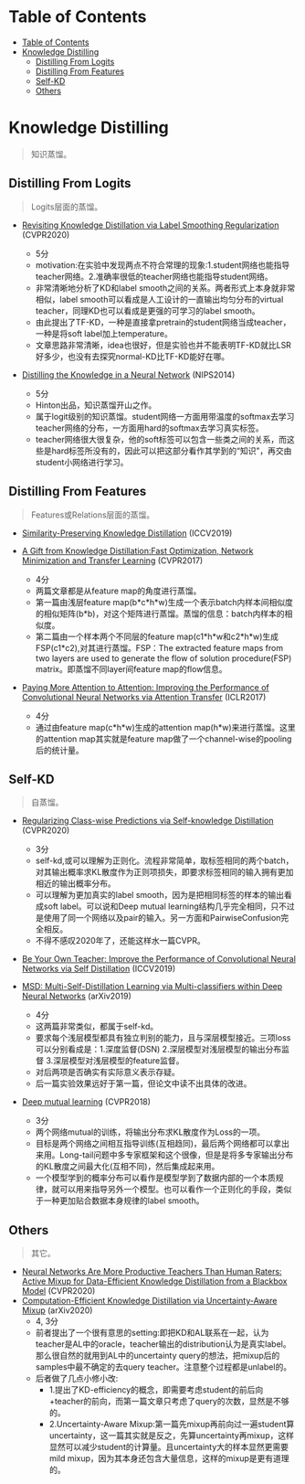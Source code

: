 # Table of Contents

- [Table of Contents](#table-of-contents)
- [Knowledge Distilling](#knowledge-distilling)
  - [Distilling From Logits](#distilling-from-logits)
  - [Distilling From Features](#distilling-from-features)
  - [Self-KD](#self-kd)
  - [Others](#others)

# Knowledge Distilling

> 知识蒸馏。

## Distilling From Logits

> Logits层面的蒸馏。

- [Revisiting Knowledge Distillation via Label Smoothing Regularization](https://arxiv.org/abs/1909.11723) (CVPR2020)
    - 5分
    - motivation:在实验中发现两点不符合常理的现象:1.student网络也能指导teacher网络。2.准确率很低的teacher网络也能指导student网络。
    - 非常清晰地分析了KD和label smooth之间的关系。两者形式上本身就非常相似，label smooth可以看成是人工设计的一直输出均匀分布的virtual teacher，同理KD也可以看成是更强的可学习的label smooth。
    - 由此提出了TF-KD，一种是直接拿pretrain的student网络当成teacher，一种是将soft label加上temperature。
    - 文章思路非常清晰，idea也很好，但是实验也并不能表明TF-KD就比LSR好多少，也没有去探究normal-KD比TF-KD能好在哪。

- [Distilling the Knowledge in a Neural Network](https://arxiv.org/abs/1503.02531) (NIPS2014)
    - 5分
    - Hinton出品，知识蒸馏开山之作。
    - 属于logit级别的知识蒸馏。student网络一方面用带温度的softmax去学习teacher网络的分布，一方面用hard的softmax去学习真实标签。
    - teacher网络很大很复杂，他的soft标签可以包含一些类之间的关系，而这些是hard标签所没有的，因此可以把这部分看作其学到的“知识”，再交由student小网络进行学习。

## Distilling From Features

> Features或Relations层面的蒸馏。

- [Similarity-Preserving Knowledge Distillation](https://arxiv.org/abs/1907.09682) (ICCV2019)
- [A Gift from Knowledge Distillation:Fast Optimization, Network Minimization and Transfer Learning](https://openaccess.thecvf.com/content_cvpr_2017/papers/Yim_A_Gift_From_CVPR_2017_paper.pdf) (CVPR2017)
    - 4分
    - 两篇文章都是从feature map的角度进行蒸馏。
    - 第一篇由浅层feature map(b\*c\*h\*w)生成一个表示batch内样本间相似度的相似矩阵(b\*b)，对这个矩阵进行蒸馏。蒸馏的信息：batch内样本的相似度。
    - 第二篇由一个样本两个不同层的feature map(c1\*h\*w和c2\*h\*w)生成FSP(c1\*c2),对其进行蒸馏。FSP：The extracted feature maps from two layers are used to generate the flow of solution procedure(FSP) matrix。即蒸馏不同layer间feature map的flow信息。

- [Paying More Attention to Attention: Improving the Performance of Convolutional Neural Networks via Attention Transfer](https://arxiv.org/abs/1612.03928) (ICLR2017)
    - 4分
    - 通过由feature map(c\*h\*w)生成的attention map(h\*w)来进行蒸馏。这里的attention map其实就是feature map做了一个channel-wise的pooling后的统计量。

## Self-KD

> 自蒸馏。

- [Regularizing Class-wise Predictions via Self-knowledge Distillation](https://arxiv.org/abs/2003.13964) (CVPR2020)
    - 3分
    - self-kd,或可以理解为正则化。流程非常简单，取标签相同的两个batch，对其输出概率求KL散度作为正则项损失，即要求标签相同的输入拥有更加相近的输出概率分布。
    - 可以理解为更加真实的label smooth，因为是把相同标签的样本的输出看成soft label。可以说和Deep mutual learning结构几乎完全相同，只不过是使用了同一个网络以及pair的输入。另一方面和PairwiseConfusion完全相反。
    - 不得不感叹2020年了，还能这样水一篇CVPR。

- [Be Your Own Teacher: Improve the Performance of Convolutional Neural Networks via Self Distillation](https://arxiv.org/abs/1905.08094) (ICCV2019)
- [MSD: Multi-Self-Distillation Learning via Multi-classifiers within Deep Neural Networks](https://arxiv.org/abs/1911.09418) (arXiv2019)
    - 4分
    - 这两篇非常类似，都属于self-kd。
    - 要求每个浅层模型都具有独立判别的能力，且与深层模型接近。三项loss可以分别看成是：1.深度监督(DSN) 2.深层模型对浅层模型的输出分布监督 3.深层模型对浅层模型的feature监督。
    - 对后两项是否确实有实际意义表示存疑。
    - 后一篇实验效果远好于第一篇，但论文中读不出具体的改进。

- [Deep mutual learning](https://arxiv.org/abs/1706.00384) (CVPR2018)
    - 3分
    - 两个网络mutual的训练，将输出分布求KL散度作为Loss的一项。
    - 目标是两个网络之间相互指导训练(互相趋同)，最后两个网络都可以拿出来用。Long-tail问题中多专家框架和这个很像，但是是将多专家输出分布的KL散度之间最大化(互相不同)，然后集成起来用。
    - 一个模型学到的概率分布可以看作是模型学到了数据内部的一个本质规律，就可以用来指导另外一个模型。也可以看作一个正则化的手段，类似于一种更加贴合数据本身规律的label smooth。

## Others
> 其它。

- [Neural Networks Are More Productive Teachers Than Human Raters: Active Mixup for Data-Efficient Knowledge Distillation from a Blackbox Model](https://arxiv.org/abs/2003.13960) (CVPR2020)
- [Computation-Efficient Knowledge Distillation via Uncertainty-Aware Mixup](https://arxiv.org/abs/2012.09413) (arXiv2020)
    - 4, 3分
    - 前者提出了一个很有意思的setting:即把KD和AL联系在一起，认为teacher是AL中的oracle，teacher输出的distribution认为是真实label。那么很自然的就用到AL中的uncertainty query的想法，把mixup后的samples中最不确定的去query teacher。注意整个过程都是unlabel的。
    - 后者做了几点小修小改:
        - 1.提出了KD-efficiency的概念，即需要考虑student的前后向+teacher的前向，而第一篇文章只考虑了query的次数，显然是不够的。
        - 2.Uncertainty-Aware Mixup:第一篇先mixup再前向过一遍student算uncertainty，这一篇其实就是反之，先算uncertainty再mixup，这样显然可以减少student的计算量。且uncertainty大的样本显然更需要mild mixup，因为其本身还包含大量信息，这样的mixup是更有道理的。